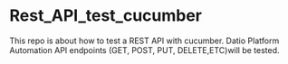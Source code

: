 # Rest_API_test_cucumber
This repo is about how to test a  REST API with cucumber. Datio Platform Automation API endpoints (GET, POST, PUT, DELETE,ETC)will be tested.

